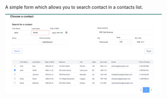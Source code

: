 A simple form which allows you to search contact in a contacts list.

![Current UI Image](https://raw.githubusercontent.com/AshwinAnand868/search-contact-form-basic-test/refs/heads/main/ui-image.png)

